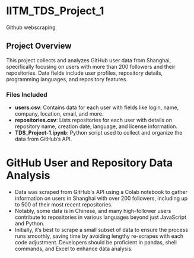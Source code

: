 # IITM_TDS_Project_1
Github webscraping

## Project Overview

This project collects and analyzes GitHub user data from Shanghai, specifically focusing on users with more than 200 followers and their repositories. Data fields include user profiles, repository details, programming languages, and repository features.

### Files Included

- **users.csv**: Contains data for each user with fields like login, name, company, location, email, and more.
- **repositories.csv**: Lists repositories for each user with details on repository name, creation date, language, and license information.
- **TDS_Project-1.ipynb**: Python script used to collect and organize the data from GitHub’s API.


# GitHub User and Repository Data Analysis

- Data was scraped from GitHub's API using a Colab notebook to gather information on users in Shanghai with over 200 followers, including up to 500 of their most recent repositories.
- Notably, some data is in Chinese, and many high-follower users contribute to repositories in various languages beyond just JavaScript and Python.
- Initially, it’s best to scrape a small subset of data to ensure the process runs smoothly, saving time by avoiding lengthy re-scrapes with each code adjustment. Developers should be proficient in pandas, shell commands, and Excel to enhance data analysis.
